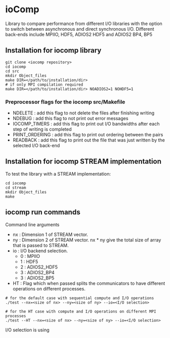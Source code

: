 # ioComp

Library to compare performance from different I/O libraries with the option to switch between asynchronous and direct synchronous I/O. 
Different back-ends include MPIIO, HDF5, ADIOS2 HDF5 and ADIOS2 BP4, BP5

## Installation for iocomp library 
```
git clone <iocomp repository>
cd iocomp 
cd src 
mkdir Object_files
make DIR=</path/to/installation/dir>
# if only MPI compilation required
make DIR=</path/to/installation/dir> NOADIOS2=1 NOHDF5=1
``` 

### Preprocessor flags for the iocomp src/Makefile 
- NDELETE : add this flag to not delete the files after finishing writing 
- NDEBUG : add this flag to not print out error messages 
- IOCOMP_TIMERS : add this flag to print out I/O bandwidths after each step of writing is completed 
- PRINT_ORDERING : add this flag to print out ordering between the pairs 
- READBACK : add this flag to print out the file that was just written by the selected I/O back-end  

## Installation for iocomp STREAM implementation 
To test the library with a STREAM implementation: 
```
cd iocomp 
cd stream 
mkdir Object_files
make 
```

## iocomp run commands 
Command line arguments
- nx : Dimension 1 of STREAM vector. 
- ny : Dimension 2 of STREAM vector. nx * ny give the total size of array that is passed to STREAM. 
- io : I/O backend selection. 
    - 0 : MPIIO
    - 1 : HDF5 
    - 2 : ADIOS2_HDF5 
    - 3 : ADIOS2_BP4 
    - 3 : ADIOS2_BP5
- HT : Flag which when passed splits the communicators to have different operations on different processes. 
```
# for the default case with sequential compute and I/O operations 
./test --nx=<size of nx> --ny=<size of ny> --io=<I/O selection>

# for the HT case with compute and I/O operations on different MPI processes 
./test --HT --nx=<size of nx> --ny=<size of ny> --io=<I/O selection>
```

I/O selection is using 
